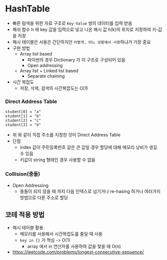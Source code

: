 # HashTable

- 빠른 탐색을 위한 자료 구조로 `Key-Value` 쌍의 데이터를 입력 받음
- 해쉬 함수 h 에 key 값을 입력으로 넣고 나온 해시 값 h(k)의 위치로 지정하여 키-값을 저장
- 해시 테이블은 사용은 간단하지만 `어떻게, 어느 상황에서 사용`하냐가 가장 중요
- 구현 방법
  - Array list based
    - 파이썬의 경우 Dictionary 가 이 구조로 구성되어 있음
    - Open addressing
  - Array list + Linked list based
    - Separate chaining
- 시간 복잡도
  - 저장, 삭제, 검색의 시간복잡도는 O(1)

### Direct Address Table

```
student[0] = "a"
student[1] = "b"
student[2] = "c"
student[3] = "d"
```

- 위 와 같이 직접 주소를 지정한 것이 Direct Address Table
- 단점
  - index 값이 주민등록번호 같은 큰 값일 경우 할당에 대해 메모리 낭비가 생길 수 있음
  - 키값이 string 형태인 경우 사용할 수 없음

### Collision(충돌)

- Open Addressing
  - 충돌이 되지 않을 때 까지 다음 인덱스로 넘기거나 re-hasing 하거나 여러가지 방법으로 다른 주소로 할당

## 코테 적용 방법

- 해시 테이블 활용
  - 메모리를 사용해서 시간복잡도를 줄일 때 사용
  - `key in {}` 가 핵심 -> O(1)
    - array 에서 in 연산자를 사용하여 값을 찾을 때 O(n)
- https://leetcode.com/problems/longest-consecutive-sequence/